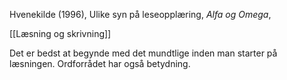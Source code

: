 Hvenekilde (1996), Ulike syn på leseopplæring, *Alfa og Omega*, 

[[Læsning og skrivning]]

Det er bedst at begynde med det mundtlige inden man starter på læsningen. Ordforrådet har også betydning.

